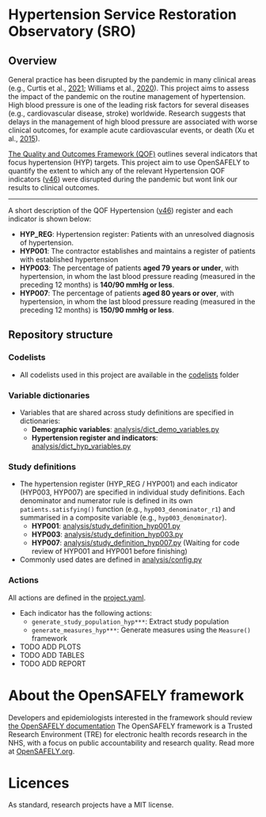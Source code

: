 # Hypertension Service Restoration Observatory (SRO)

## Overview
 
General practice has been disrupted by the pandemic in many clinical areas (e.g., Curtis et al., [2021](https://bjgp.org/content/72/714/e63); Williams et al., [2020](https://www.thelancet.com/journals/lanpub/article/PIIS2468-2667(20)30201-2/fulltext)). 
This project aims to assess the impact of the pandemic on the routine management of hypertension. 
High blood pressure is one of the leading risk factors for several diseases (e.g., cardiovascular disease, stroke) worldwide. 
Research suggests that delays in the management of high blood pressure are associated with worse clinical outcomes, for example acute cardiovascular events, or death (Xu et al., [2015](https://www.bmj.com/content/350/bmj.h158)). 

[The Quality and Outcomes Framework (QOF)](https://digital.nhs.uk/data-and-information/data-tools-and-services/data-services/general-practice-data-hub/quality-outcomes-framework-qof) outlines several indicators that focus hypertension (HYP) targets. 
This project aim to use OpenSAFELY to quantify the extent to which any of the relevant Hypertension QOF indicators ([v46](https://digital.nhs.uk/data-and-information/data-collections-and-data-sets/data-collections/quality-and-outcomes-framework-qof/quality-and-outcome-framework-qof-business-rules/qof-business-rules-v46.0-2021-2022-baseline-release)) were disrupted during the pandemic but wont link our results to clinical outcomes.

---

A short description of the QOF Hypertension ([v46](https://digital.nhs.uk/data-and-information/data-collections-and-data-sets/data-collections/quality-and-outcomes-framework-qof/quality-and-outcome-framework-qof-business-rules/qof-business-rules-v46.0-2021-2022-baseline-release)) register and each indicator is shown below:

* **HYP_REG**: Hypertension register: Patients with an unresolved diagnosis of hypertension.
* **HYP001**: The contractor establishes and maintains a register of patients with established hypertension
* **HYP003**: The percentage of patients **aged 79 years or under**, with hypertension, in whom the last blood pressure reading (measured in the preceding 12 months) is **140/90 mmHg or less**.
* **HYP007**: The percentage of patients **aged 80 years or over**, with hypertension, in whom the last blood pressure reading (measured in the preceding 12 months) is **150/90 mmHg or less**.

## Repository structure

### Codelists

* All codelists used in this project are available in the [codelists](codelists) folder

### Variable dictionaries

* Variables that are shared across study definitions are specified in dictionaries:
  * **Demographic variables**: [analysis/dict_demo_variables.py](analysis/dict_demo_variables.py)
  * **Hypertension register and indicators**: [analysis/dict_hyp_variables.py](analysis/dict_hyp_variables.py)

### Study definitions

* The hypertension register (HYP_REG / HYP001) and each indicator (HYP003, HYP007) are specified in individual study definitions. 
  Each denominator and numerator rule is defined in its own `patients.satisfying()` function (e.g., `hyp003_denominator_r1`) and summarised in a composite variable (e.g., `hyp003_denominator`).
  * **HYP001**: [analysis/study_definition_hyp001.py](analysis/study_definition_hyp001.py)
  * **HYP003**: [analysis/study_definition_hyp003.py](analysis/study_definition_hyp003.py)
  * **HYP007**: [analysis/study_definition_hyp007.py](analysis/study_definition_hyp007.py) (Waiting for code review of HYP001 and HYP001 before finishing)
* Commonly used dates are defined in [analysis/config.py](analysis/config.py)

### Actions

All actions are defined in the [project.yaml](project.yaml).

* Each indicator has the following actions:
  * `generate_study_population_hyp***`: Extract study population
  * `generate_measures_hyp***`: Generate measures using the `Measure()` framework
* TODO ADD PLOTS
* TODO ADD TABLES
* TODO ADD REPORT

# About the OpenSAFELY framework

Developers and epidemiologists interested in the framework should review [the OpenSAFELY documentation](https://docs.opensafely.org)
The OpenSAFELY framework is a Trusted Research Environment (TRE) for electronic
health records research in the NHS, with a focus on public accountability and
research quality.
Read more at [OpenSAFELY.org](https://opensafely.org).

# Licences
As standard, research projects have a MIT license. 
